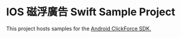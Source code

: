 # IOS 磁浮廣告 Swift Sample Project
This project hosts samples for the [Android ClickForce SDK.](http://cdn.doublemax.net/sdk/iOS-AdMaglev-Swift.html)
